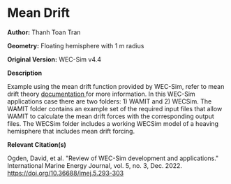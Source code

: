 # Mean Drift

**Author:**  	Thanh Toan Tran

**Geometry:**	Floating hemisphere with 1 m radius

**Original Version:** 	WEC-Sim v4.4

**Description**

Example using the mean drift function provided by WEC-Sim, refer to mean drift theory [documentation ](https://wec-sim.github.io/WEC-Sim/main/theory/theory.html#sinusoidal-steady-state-response) for more information. In this WEC-Sim applications case there are two folders: 1) WAMIT and 2) WECSim. The WAMIT folder contains an example set of the required input files that allow WAMIT to calculate the mean drift forces with the corresponding output files. The WECSim folder includes a working WECSim model of a heaving hemisphere that includes mean drift forcing.    

**Relevant Citation(s)**

Ogden, David, et al. "Review of WEC-Sim development and applications." International Marine Energy Journal, vol. 5, no. 3, Dec. 2022. https://doi.org/10.36688/imej.5.293-303

